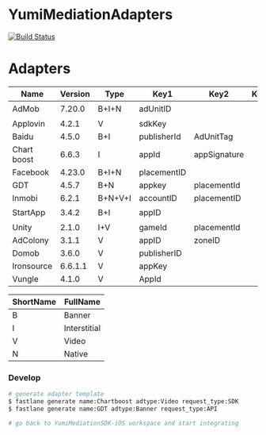 # YumiMediationAdapters

[![Build Status](https://travis-ci.com/yumimobi/YumiMediationAdapters-iOS.svg?token=zqqszx67cUwq3jc4kCzH&branch=master)](https://travis-ci.com/yumimobi/YumiMediationAdapters-iOS)

# Adapters

| Name        | Version | Type    | Key1        | Key2         | Key3 | SmartAdSize |
| ----------- | ------- | ------- | ----------- | ------------ | :--: | ----------- |
| AdMob       | 7.20.0  | B+I+N   | adUnitID    |              |      | ✔️          |
| Applovin    | 4.2.1   | V       | sdkKey      |              |      | ❌           |
| Baidu       | 4.5.0   | B+I     | publisherId | AdUnitTag    |      | ❌           |
| Chart boost | 6.6.3   | I       | appId       | appSignature |      | ❌           |
| Facebook    | 4.23.0  | B+I+N   | placementID |              |      | ❌           |
| GDT         | 4.5.7   | B+N     | appkey      | placementId  |      | ❌           |
| Inmobi      | 6.2.1   | B+N+V+I | accountID   | placementID  |      | ❌           |
| StartApp    | 3.4.2   | B+I     | appID       |              |      | ✔️          |
| Unity       | 2.1.0   | I+V     | gameId      | placementId  |      | ❌           |
| AdColony    | 3.1.1   | V       | appID       | zoneID       |      | ❌           |
| Domob       | 3.6.0   | V       | publisherID |              |      | ❌           |
| Ironsource  | 6.6.1.1 | V       | appKey      |              |      | ❌           |
| Vungle      | 4.1.0   | V       | AppId       |              |      | ❌           |

| ShortName | FullName     |
| --------- | ------------ |
| B         | Banner       |
| I         | Interstitial |
| V         | Video        |
| N         | Native       |



### Develop

```sh
# generate adapter template
$ fastlane generate name:Chartboost adtype:Video request_type:SDK
$ fastlane generate name:GDT adtype:Banner request_type:API

# go back to YumiMediationSDK-iOS workspace and start integrating
```


